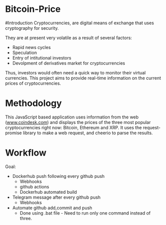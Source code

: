 # Bitcoin-Price

#Introduction
Cryptocurrencies, are digital means of exchange that uses cryptography for security. 

They are at present very volatile as a result of several factors:
* Rapid news cycles
* Speculation
* Entry of intitutional investors
* Devolpment of derivatives market for cryptocurrencies

Thus, investors would often need a quick way to monitor their virtual currencies. This project aims to provide real-time information on the current prices of cryptocurrencies. 

# Methodology
This JavaScript based application uses information from the web (www.coindesk.com) and displays the prices of the three most popular cryptocurrencies right now: Bitcoin, Ethereum and XRP. It uses the request-promise library to make a web request, and cheerio to parse the results.

# Workflow
Goal:
 * Dockerhub push following every github push
    * Webhooks
    * github actions
    * Dockerhub automated build
 * Telegram message after every github push
    * Webhooks
 * Automate github add,commit and push
    * Done using .bat file - Need to run only one command instead of three.
